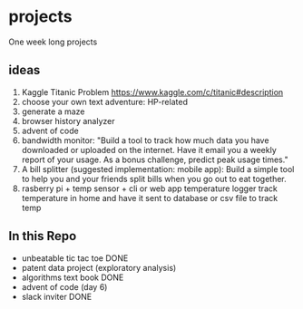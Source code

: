 # projects
One week long projects

## ideas
1. Kaggle Titanic Problem  https://www.kaggle.com/c/titanic#description
2. choose your own text adventure: HP-related
3. generate a maze
4. browser history analyzer
5. advent of code  
6. bandwidth monitor: "Build a tool to track how much data you have downloaded or uploaded on the internet. Have it email you a weekly report of your usage. As a bonus challenge, predict peak usage times."
7. A bill splitter (suggested implementation: mobile app): Build a simple tool to help you and your friends split bills when you go out to eat together.
8. rasberry pi + temp sensor + cli or web app  temperature logger  track temperature in home and have it sent to database or csv file to track temp

## In this Repo
- unbeatable tic tac toe DONE
- patent data project (exploratory analysis)
- algorithms text book DONE
- advent of code (day 6)
- slack inviter DONE